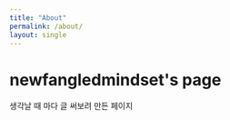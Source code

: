 ```yaml
---
title: "About"
permalink: /about/
layout: single
---
```


# newfangledmindset's page

생각날 때 마다 글 써보려 만든 페이지